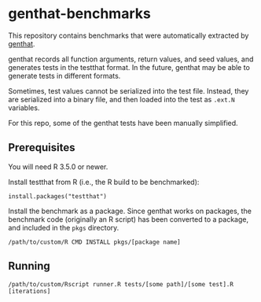 # genthat-benchmarks

This repository contains benchmarks that were automatically extracted by
[genthat](https://github.com/PRL-PRG/genthat).

genthat records all function arguments, return values, and seed values, and
generates tests in the testthat format. In the future, genthat may be able to
generate tests in different formats.

Sometimes, test values cannot be serialized into the test file. Instead, they
are serialized into a binary file, and then loaded into the test as `.ext.N`
variables.

For this repo, some of the genthat tests have been manually simplified.


## Prerequisites

You will need R 3.5.0 or newer.

Install testthat from R (i.e., the R build to be benchmarked):

```
install.packages("testthat")
```

Install the benchmark as a package. Since genthat works on packages, the
benchmark code (originally an R script) has been converted to a package, and
included in the `pkgs` directory.

```
/path/to/custom/R CMD INSTALL pkgs/[package name]
```


## Running

```
/path/to/custom/Rscript runner.R tests/[some path]/[some test].R [iterations]
```
